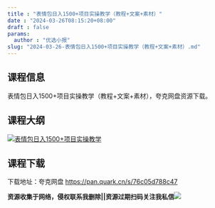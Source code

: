 ```yaml
---
title : "表情包日入1500+项目实操教学（教程+文案+素材）"
date : "2024-03-26T08:15:20+08:00"
draft : false
params:
  author : "优选小报"
slug: "2024-03-26-表情包日入1500+项目实操教学（教程+文案+素材）.md"
---
```


## 课程信息

表情包日入1500+项目实操教学（教程+文案+素材），夸克网盘资源下载。

## 课程大纲

[![表情包日入1500+项目实操教学](//img7-1.zhekoulieshou.com/mmbiz_jpg/iaHBVewvSIbAOP5MwRmNQ8SEEaPPgBTocnibs2ricWngUmgful2tKyjs06QPcIdB87S7Cl9ibKwmR0EuXZicf8kmujw/0)](//img7-1.zhekoulieshou.com/mmbiz_jpg/iaHBVewvSIbAOP5MwRmNQ8SEEaPPgBTocnibs2ricWngUmgful2tKyjs06QPcIdB87S7Cl9ibKwmR0EuXZicf8kmujw/0)

## 课程下载

下载地址：夸克网盘 https://pan.quark.cn/s/76c05d788c47

**资源收集于网络，侵权联系我删除||资源过期扫码关注我私信**![](//img7-1.zhekoulieshou.com/mmbiz_jpg/iaHBVewvSIbAjcr9g6TlCXSfiaDqkbzuEzp207hVzPqT4YGQOAazQ1KNHCeACbia5Lzq4Ckwibe48iar1q7lgVP1o3w/640?wx_fmt=jpeg&from=appmsg)


